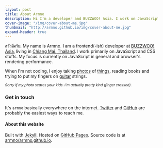 ```yaml
---
layout: post
title: About Armno
description: Hi I'm a developer and BUZZWOO! Asia. I work on JavaScript and frontend stuffs.
cover-image: "/img/cover-about-me.jpg"
thumbnail: "http://armno.github.io/img/cover-about-me.jpg"
expand-header: true
---
```


สวัสดีครับ. My name is Armno. I am a frontend(-ish) developer at [BUZZWOO! Asia](http://www.buzzwoo.de/),
living in [Chiang Mai, Thailand](https://www.google.co.th/?gws_rd=cr,ssl&ei=mVnZVYKYKcKxuQSPtKG4Bg#q=chiang+mai).
I work primarily on JavaScript and CSS stuffs. My focus is currently on JavaScript in general and browser's rendering performance.

When I'm not coding, I enjoy taking [photos][instagram] of [things][flickr], reading books
and trying to put my fingers on [guitar][soundcloud] strings.

<small><i>Sorry if my photo scares your kids. I'm actually pretty kind (finger crossed).</i></small>

### Get in touch

It's `armno` basically everywhere on the internet. [Twitter][twitter] and [GitHub][github]
are probably the easiest ways to reach me.

#### About this website

Built with [Jekyll][jekyll]. Hosted on [GitHub Pages][github-pages]. Source code is at [armno/armno.github.io][repo].

[flickr]: http://www.flickr.com/photos/armno "Armno's Flickr Page"
[twitter]: https://twitter.com/armno "Armno's twitter page"
[github]: https://github.com/armno/armno/issues/new
[instagram]: http://instagram.com/armno
[jekyll]: http://jekyllrb.com
[github-pages]: http://pages.github.com
[repo]: https://github.com/armno/armno.github.io
[soundcloud]: https://soundcloud.com/armno
